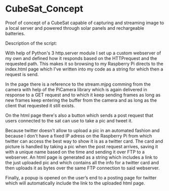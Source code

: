 # CubeSat_Concept
Proof of concept of a CubeSat capable of capturing and streaming image to a local server and powered through solar panels and rechargeable batteries.

Description of the script:

With help of Python's 3 http.server module I set up a custom webserver of my own and defined how it responds based on the HTTPrequest and the requested path. This makes it so browsing to my Raspberry Pi directs to the index.html page which I've written into my code as a string for which then a request is send.

In the page there is a reference to the stream.mjpg comming from the camera with help of the PiCamera library which is again delivered in response to a GET request and to which it keep sending frames as long as new frames keep entering the buffer from the camera and as long as the client that requested it still exists.

On the html page there's also a button which sends a post request that users connected to the sat can use to take a pic and tweet it.

Because twitter doesn't allow to upload a pic in an automated fashion and because I don't have a fixed IP adress on the Raspberry Pi from which twitter can access the best way to show it is as a twitter card. The card and picture is handled by taking a pic when the post request arrives, saving it with a unique name based on the time and sending it over FTP to a webserver. An html page is generated as a string which includes a link to the just uploaded pic and which contains all the info for a twitter card and then uploads it as bytes over the same FTP connection to said webserver.

Finally, a popup is opened on the user’s end to a posting page for twitter which will automatically include the link to the uploaded html page.



